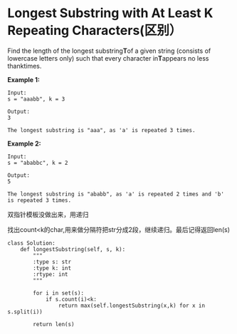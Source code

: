 # Longest Substring with At Least K Repeating Characters\(区别）

Find the length of the longest substring**T**of a given string \(consists of lowercase letters only\) such that every character in**T**appears no less thanktimes.

**Example 1:**

```text
Input:
s = "aaabb", k = 3

Output:
3

The longest substring is "aaa", as 'a' is repeated 3 times.
```

**Example 2:**

```text
Input:
s = "ababbc", k = 2

Output:
5

The longest substring is "ababb", as 'a' is repeated 2 times and 'b' is repeated 3 times.
```

双指针模板没做出来，用递归

找出count&lt;k的char,用来做分隔符把str分成2段，继续递归。最后记得返回len\(s\)

```text
class Solution:
    def longestSubstring(self, s, k):
        """
        :type s: str
        :type k: int
        :rtype: int
        """

        for i in set(s):
            if s.count(i)<k:
                return max(self.longestSubstring(x,k) for x in s.split(i))

        return len(s)
```

